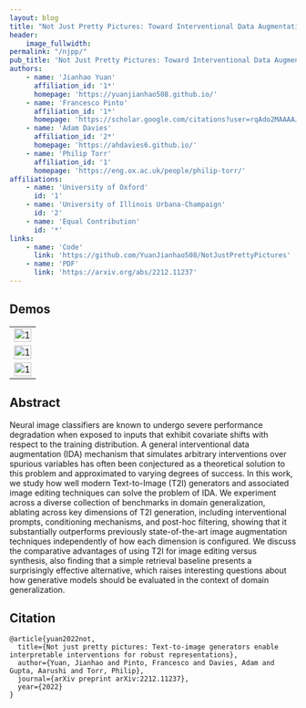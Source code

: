 ```yaml
---
layout: blog
title: "Not Just Pretty Pictures: Toward Interventional Data Augmentation Using Text-to-Image Generators"
header:
    image_fullwidth: 
permalink: "/njpp/"
pub_title: 'Not Just Pretty Pictures: Toward Interventional Data Augmentation Using Text-to-Image Generators'
authors:
    - name: 'Jianhao Yuan'
      affiliation_id: '1*'
      homepage: 'https://yuanjianhao508.github.io/'
    - name: 'Francesco Pinto'
      affiliation_id: '1*'
      homepage: 'https://scholar.google.com/citations?user=rqAdo2MAAAAJ&hl=en'
    - name: 'Adam Davies'
      affiliation_id: '2*'
      homepage: 'https://ahdavies6.github.io/'
    - name: 'Philip Torr'
      affiliation_id: '1'
      homepage: 'https://eng.ox.ac.uk/people/philip-torr/'
affiliations:
    - name: 'University of Oxford'
      id: '1'
    - name: 'University of Illinois Urbana-Champaign'
      id: '2'
    - name: 'Equal Contribution'
      id: '*'
links:
    - name: 'Code'
      link: 'https://github.com/YuanJianhao508/NotJustPrettyPictures'
    - name: 'PDF'
      link: 'https://arxiv.org/abs/2212.11237'
---
```


## Demos
<table>
  <tr>
    <td> <img src="../images/images_for_pub/njp_1.png"  alt="1" style="width: 100%" > </td>   
  </tr>
  <tr>
    <td> <img src="../images/images_for_pub/njp_2.png"  alt="1" style="width: 100%" > </td>   
  </tr>
    <tr>
    <td> <img src="../images/images_for_pub/njp_3.png"  alt="1" style="width: 100%" > </td>   
  </tr>
</table>


## Abstract

Neural image classifiers are known to undergo severe performance degradation when exposed to inputs that exhibit covariate shifts with respect to the training distribution. A general interventional data augmentation (IDA) mechanism that simulates arbitrary interventions over spurious variables has often been conjectured as a theoretical solution to this problem and approximated to varying degrees of success. In this work, we study how well modern Text-to-Image (T2I) generators and associated image editing techniques can solve the problem of IDA. We experiment across a diverse collection of benchmarks in domain generalization, ablating across key dimensions of T2I generation, including interventional prompts, conditioning mechanisms, and post-hoc filtering, showing that it substantially outperforms previously state-of-the-art image augmentation techniques independently of how each dimension is configured. We discuss the comparative advantages of using T2I for image editing versus synthesis, also finding that a simple retrieval baseline presents a surprisingly effective alternative, which raises interesting questions about how generative models should be evaluated in the context of domain generalization.

## Citation

```
@article{yuan2022not,
  title={Not just pretty pictures: Text-to-image generators enable interpretable interventions for robust representations},
  author={Yuan, Jianhao and Pinto, Francesco and Davies, Adam and Gupta, Aarushi and Torr, Philip},
  journal={arXiv preprint arXiv:2212.11237},
  year={2022}
}
```
